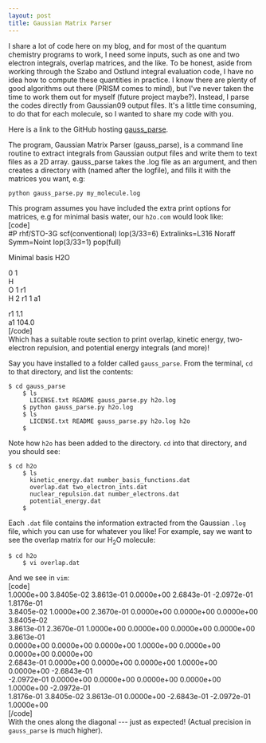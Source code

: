 ```yaml
---
layout: post 
title: Gaussian Matrix Parser 
---
```


I share a lot of code here on my blog, and for most of the quantum chemistry programs to work, I need some inputs, such as one and two electron integrals, overlap matrices, and the like. To be honest, aside from working through the Szabo and Ostlund integral evaluation code, I have no idea how to compute these quantities in practice. I know there are plenty of good algorithms out there (PRISM comes to mind), but I've never taken the time to work them out for myself (future project maybe?). Instead, I parse the codes directly from Gaussian09 output files. It's a little time consuming, to do that for each molecule, so I wanted to share my code with you.

Here is a link to the GitHub hosting [gauss\_parse](https://github.com/jjgoings/gaussian_matrix_parser).

The program, Gaussian Matrix Parser (gauss\_parse), is a command line routine to extract integrals from Gaussian output files and write them to text files as a 2D array. gauss\_parse takes the .log file as an argument, and then creates a directory with (named after the logfile), and fills it with the matrices you want, e.g:

    python gauss_parse.py my_molecule.log

This program assumes you have included the extra print options for matrices, e.g for minimal basis water, our `h2o.com` would look like:  
[code]  
#P rhf/STO-3G scf(conventional) Iop(3/33=6) Extralinks=L316 Noraff Symm=Noint Iop(3/33=1) pop(full)

Minimal basis H2O

0 1  
H  
O 1 r1  
H 2 r1 1 a1

r1 1.1  
a1 104.0  
[/code]  
Which has a suitable route section to print overlap, kinetic energy, two-electron repulsion, and potential energy integrals (and more)!

Say you have installed to a folder called `gauss_parse`. From the terminal, `cd` to that directory, and list the contents:

    $ cd gauss_parse
        $ ls
          LICENSE.txt README gauss_parse.py h2o.log
        $ python gauss_parse.py h2o.log
        $ ls
          LICENSE.txt README gauss_parse.py h2o.log h2o
        $

Note how `h2o` has been added to the directory. `cd` into that directory, and you should see:

    $ cd h2o
        $ ls
          kinetic_energy.dat number_basis_functions.dat
          overlap.dat two_electron_ints.dat
          nuclear_repulsion.dat number_electrons.dat
          potential_energy.dat
        $

Each `.dat` file contains the information extracted from the Gaussian `.log` file, which you can use for whatever you like! For example, say we want to see the overlap matrix for our H<sub>2</sub>O molecule:

    $ cd h2o
        $ vi overlap.dat

And we see in `vim`:  
[code]  
1.0000e+00 3.8405e-02 3.8613e-01 0.0000e+00 2.6843e-01 -2.0972e-01 1.8176e-01  
3.8405e-02 1.0000e+00 2.3670e-01 0.0000e+00 0.0000e+00 0.0000e+00 3.8405e-02  
3.8613e-01 2.3670e-01 1.0000e+00 0.0000e+00 0.0000e+00 0.0000e+00 3.8613e-01  
0.0000e+00 0.0000e+00 0.0000e+00 1.0000e+00 0.0000e+00 0.0000e+00 0.0000e+00  
2.6843e-01 0.0000e+00 0.0000e+00 0.0000e+00 1.0000e+00 0.0000e+00 -2.6843e-01  
-2.0972e-01 0.0000e+00 0.0000e+00 0.0000e+00 0.0000e+00 1.0000e+00 -2.0972e-01  
1.8176e-01 3.8405e-02 3.8613e-01 0.0000e+00 -2.6843e-01 -2.0972e-01 1.0000e+00  
[/code]  
With the ones along the diagonal --- just as expected! (Actual precision in `gauss_parse` is much higher).

